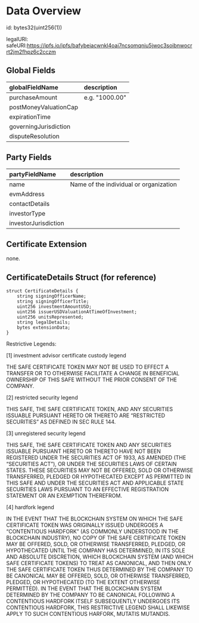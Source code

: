 # Data Overview

id: bytes32(uint256(1))

legalURI:
safeURI:https://ipfs.io/ipfs/bafybeiacwnkl4oai7ncsomqniu5jwoc3soibnwocrrt2jm2fhpz6c2cczm

## Global Fields

| **globalFieldName** | **description**                    |
|:--------------------|:-----------------------------------|
| purchaseAmount       |       e.g. "1000.00"              |
| postMoneyValuationCap       |          |
| expirationTime       |         |
| governingJurisdiction       |          |
| disputeResolution       |         |

## Party Fields

| **partyFieldName** | **description**                         |
|:-------------------|:----------------------------------------|
| name       | Name of the individual or organization  |
| evmAddress       |   |
| contactDetails       |   |
| investorType       |   |
| investorJurisdiction       |   |


## Certificate Extension

none.

## CertificateDetails Struct (for reference)

```solidity
struct CertificateDetails {
    string signingOfficerName;
    string signingOfficerTitle;
    uint256 investmentAmountUSD;
    uint256 issuerUSDValuationAtTimeOfInvestment;
    uint256 unitsRepresented;
    string legalDetails;
    bytes extensionData;
}
```

Restrictive Legends:

[1] investment advisor certificate custody legend

THE SAFE CERTIFICATE TOKEN MAY NOT BE USED TO EFFECT A TRANSFER OR TO OTHERWISE FACILITATE A CHANGE IN BENEFICIAL OWNERSHIP OF THIS SAFE WITHOUT THE PRIOR CONSENT OF THE COMPANY. 

[2] restricted security legend

THIS SAFE, THE SAFE CERTIFICATE TOKEN, AND ANY SECURITIES ISSUABLE PURSUANT HERETO OR THERETO ARE “RESTRICTED SECURITIES” AS DEFINED IN SEC RULE 144. 

[3] unregistered security legend

THIS SAFE, THE SAFE CERTIFICATE TOKEN AND ANY SECURITIES ISSUABLE PURSUANT HERETO OR THERETO HAVE NOT BEEN REGISTERED UNDER THE SECURITIES ACT OF 1933, AS AMENDED (THE “SECURITIES ACT”), OR UNDER THE SECURITIES LAWS OF CERTAIN STATES. THESE SECURITIES MAY NOT BE OFFERED, SOLD OR OTHERWISE TRANSFERRED, PLEDGED OR HYPOTHECATED EXCEPT AS PERMITTED IN THIS SAFE AND UNDER THE SECURITIES ACT AND APPLICABLE STATE SECURITIES LAWS PURSUANT TO AN EFFECTIVE REGISTRATION STATEMENT OR AN EXEMPTION THEREFROM.  

[4] hardfork legend

IN THE EVENT THAT THE BLOCKCHAIN SYSTEM ON WHICH THE SAFE CERTIFICATE TOKEN WAS ORIGINALLY ISSUED UNDERGOES A “CONTENTIOUS HARDFORK” (AS COMMONLY UNDERSTOOD IN THE BLOCKCHAIN INDUSTRY), NO COPY OF THE SAFE CERTIFICATE TOKEN MAY BE OFFERED, SOLD, OR OTHERWISE TRANSFERRED, PLEDGED, OR HYPOTHECATED UNTIL THE COMPANY HAS DETERMINED, IN ITS SOLE AND ABSOLUTE DISCRETION, WHICH  BLOCKCHAIN SYSTEM (AND WHICH SAFE CERTIFICATE TOKENS) TO TREAT AS CANONICAL, AND THEN ONLY THE SAFE CERTIFICATE TOKEN THUS DETERMINED BY THE COMPANY TO BE CANONICAL MAY BE OFFERED, SOLD, OR OTHERWISE TRANSFERRED, PLEDGED, OR HYPOTHECATED (TO THE EXTENT OTHERWISE PERMITTED).  IN THE EVENT THAT THE BLOCKCHAIN SYSTEM DETERMINED BY THE COMPANY TO BE CANONICAL FOLLOWING A CONTENTIOUS HARDFORK ITSELF SUBSEQUENTLY UNDERGOES ITS CONTENTIOUS HARDFORK, THIS RESTRICTIVE LEGEND SHALL LIKEWISE APPLY TO SUCH CONTENTIOUS HARFORK, MUTATIS MUTANDIS.